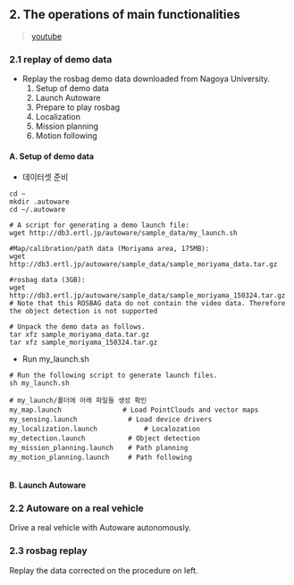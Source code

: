 ## 2. The operations of main functionalities 

> [youtube](https://www.youtube.com/watch?v=NDNcy0C-Has)

### 2.1 replay of demo data
- Replay the rosbag demo data downloaded from Nagoya University.
    1. Setup of demo data
    2. Launch Autoware
    3. Prepare to play rosbag
    4. Localization
    5. Mission planning
    6. Motion following
    

#### A. Setup of demo data


- 데이터셋 준비 
```
cd ~
mkdir .autoware
cd ~/.autoware

# A script for generating a demo launch file:
wget http://db3.ertl.jp/autoware/sample_data/my_launch.sh

#Map/calibration/path data (Moriyama area, 175MB):
wget http://db3.ertl.jp/autoware/sample_data/sample_moriyama_data.tar.gz

#rosbag data (3GB):
wget http://db3.ertl.jp/autoware/sample_data/sample_moriyama_150324.tar.gz
# Note that this ROSBAG data do not contain the video data. Therefore the object detection is not supported

# Unpack the demo data as follows.
tar xfz sample_moriyama_data.tar.gz
tar xfz sample_moriyama_150324.tar.gz
```

- Run my_launch.sh
```
# Run the following script to generate launch files.
sh my_launch.sh

# my_launch/폴더에 아래 파일들 생성 확인
my_map.launch		　　　　　# Load PointClouds and vector maps
my_sensing.launch	　        # Load device drivers
my_localization.launch	　        # Localozation
my_detection.launch	　        # Object detection
my_mission_planning.launch	　# Path planning
my_motion_planning.launch	　# Path following


```

#### B. Launch Autoware

### 2.2 Autoware on a real vehicle
Drive a real vehicle with Autoware autonomously.





### 2.3 rosbag replay
Replay the data corrected on the procedure on left.

